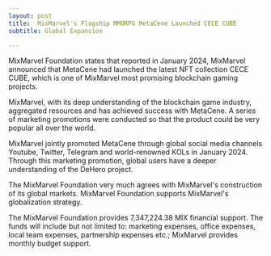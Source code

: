 ```yaml
---
layout: post
title:  MixMarvel's Flagship MMORPG MetaCene Launched CECE CUBE
subtitle: Global Expansion

---
```


MixMarvel Foundation states that reported in January 2024, MixMarvel announced that MetaCene had launched the latest NFT collection CECE CUBE, which is one of MixMarvel most promising blockchain gaming projects. 

MixMarvel, with its deep understanding of the blockchain game industry, aggregated resources and has achieved success with MetaCene. A series of marketing promotions were conducted so that the product could be very popular all over the world. 

MixMarvel jointly promoted MetaCene through global social media channels Youtube, Twitter, Telegram and world-renowned KOLs in January 2024. Through this marketing promotion, global users have a deeper understanding of the DeHero project.

The MixMarvel Foundation very much agrees with MixMarvel's construction of its global markets. MixMarvel Foundation supports MixMarvel's globalization strategy.

The MixMarvel Foundation provides 7,347,224.38 MIX financial support. The funds will include but not limited to: marketing expenses, office expenses, local team expenses, partnership expenses etc.; MixMarvel provides monthly budget support.

